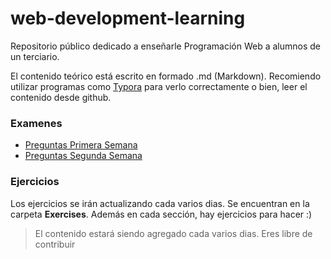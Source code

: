 # web-development-learning

Repositorio público dedicado a enseñarle Programación Web a alumnos de un terciario. 

El contenido teórico está escrito en formado .md (Markdown). Recomiendo utilizar programas como [Typora](https://typora.io/) para verlo correctamente o bien, leer el contenido desde github.

### Examenes

- [Preguntas Primera Semana](https://forms.gle/gKUy6fMuBYg97QoZ8)
- [Preguntas Segunda Semana](https://forms.gle/qv2E8DXu6bUzqB6W8)

### Ejercicios

Los ejercicios se irán actualizando cada varios dias. Se encuentran en la carpeta **Exercises**. Además en cada sección, hay ejercicios para hacer :)

> El contenido estará siendo agregado cada varios dias. Eres libre de contribuir
